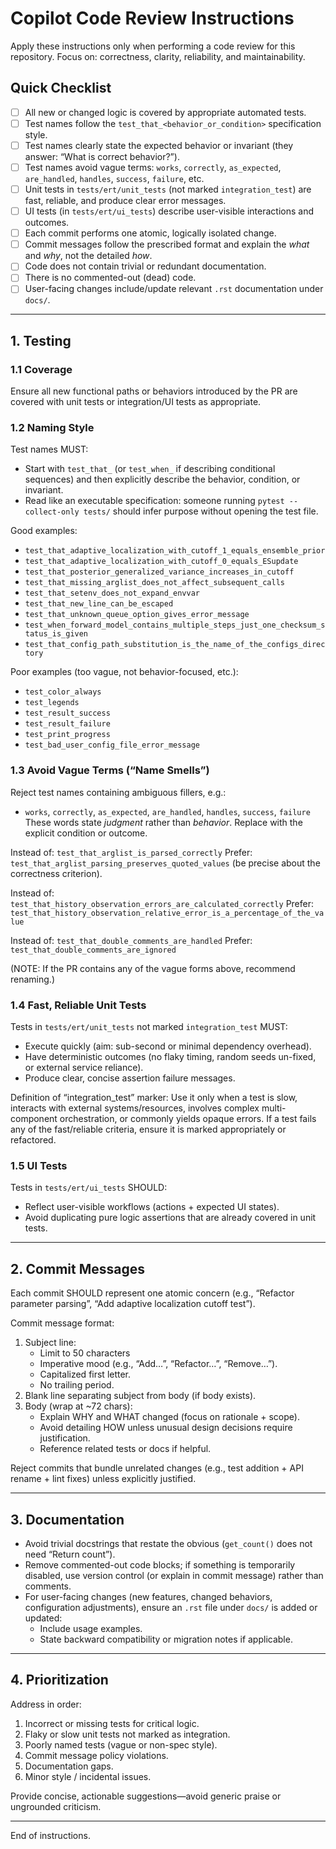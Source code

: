 # Copilot Code Review Instructions

Apply these instructions only when performing a code review for this repository.
Focus on: correctness, clarity, reliability, and maintainability.

## Quick Checklist

- [ ] All new or changed logic is covered by appropriate automated tests.
- [ ] Test names follow the `test_that_<behavior_or_condition>` specification style.
- [ ] Test names clearly state the expected behavior or invariant (they answer: “What is correct behavior?”).
- [ ] Test names avoid vague terms: `works`, `correctly`, `as_expected`, `are_handled`, `handles`, `success`, `failure`, etc.
- [ ] Unit tests in `tests/ert/unit_tests` (not marked `integration_test`) are fast, reliable, and produce clear error messages.
- [ ] UI tests (in `tests/ert/ui_tests`) describe user-visible interactions and outcomes.
- [ ] Each commit performs one atomic, logically isolated change.
- [ ] Commit messages follow the prescribed format and explain the *what* and *why*, not the detailed *how*.
- [ ] Code does not contain trivial or redundant documentation.
- [ ] There is no commented-out (dead) code.
- [ ] User-facing changes include/update relevant `.rst` documentation under `docs/`.

---

## 1. Testing

### 1.1 Coverage
Ensure all new functional paths or behaviors introduced by the PR are covered with unit tests or integration/UI tests as appropriate.

### 1.2 Naming Style
Test names MUST:
- Start with `test_that_` (or `test_when_` if describing conditional sequences) and then explicitly describe the behavior, condition, or invariant.
- Read like an executable specification: someone running `pytest --collect-only tests/` should infer purpose without opening the test file.

Good examples:
- `test_that_adaptive_localization_with_cutoff_1_equals_ensemble_prior`
- `test_that_adaptive_localization_with_cutoff_0_equals_ESupdate`
- `test_that_posterior_generalized_variance_increases_in_cutoff`
- `test_that_missing_arglist_does_not_affect_subsequent_calls`
- `test_that_setenv_does_not_expand_envvar`
- `test_that_new_line_can_be_escaped`
- `test_that_unknown_queue_option_gives_error_message`
- `test_when_forward_model_contains_multiple_steps_just_one_checksum_status_is_given`
- `test_that_config_path_substitution_is_the_name_of_the_configs_directory`

Poor examples (too vague, not behavior-focused, etc.):
- `test_color_always`
- `test_legends`
- `test_result_success`
- `test_result_failure`
- `test_print_progress`
- `test_bad_user_config_file_error_message`

### 1.3 Avoid Vague Terms (“Name Smells”)
Reject test names containing ambiguous fillers, e.g.:
- `works`, `correctly`, `as_expected`, `are_handled`, `handles`, `success`, `failure`
These words state *judgment* rather than *behavior*. Replace with the explicit condition or outcome.

Instead of: `test_that_arglist_is_parsed_correctly`
Prefer: `test_that_arglist_parsing_preserves_quoted_values` (be precise about the correctness criterion).

Instead of: `test_that_history_observation_errors_are_calculated_correctly`
Prefer: `test_that_history_observation_relative_error_is_a_percentage_of_the_value`

Instead of: `test_that_double_comments_are_handled`
Prefer: `test_that_double_comments_are_ignored`

(NOTE: If the PR contains any of the vague forms above, recommend renaming.)

### 1.4 Fast, Reliable Unit Tests
Tests in `tests/ert/unit_tests` not marked `integration_test` MUST:
- Execute quickly (aim: sub-second or minimal dependency overhead).
- Have deterministic outcomes (no flaky timing, random seeds un-fixed, or external service reliance).
- Produce clear, concise assertion failure messages.

Definition of “integration_test” marker: Use it only when a test is slow,
interacts with external systems/resources, involves complex multi-component
orchestration, or commonly yields opaque errors. If a test fails any of the
fast/reliable criteria, ensure it is marked appropriately or refactored.

### 1.5 UI Tests
Tests in `tests/ert/ui_tests` SHOULD:
- Reflect user-visible workflows (actions + expected UI states).
- Avoid duplicating pure logic assertions that are already covered in unit tests.

---

## 2. Commit Messages

Each commit SHOULD represent one atomic concern (e.g., “Refactor parameter parsing”, “Add adaptive localization cutoff test”).

Commit message format:
1. Subject line:
   - Limit to 50 characters
   - Imperative mood (e.g., “Add…”, “Refactor…”, “Remove…”).
   - Capitalized first letter.
   - No trailing period.
2. Blank line separating subject from body (if body exists).
3. Body (wrap at ~72 chars):
   - Explain WHY and WHAT changed (focus on rationale + scope).
   - Avoid detailing HOW unless unusual design decisions require justification.
   - Reference related tests or docs if helpful.

Reject commits that bundle unrelated changes (e.g., test addition + API rename + lint fixes) unless explicitly justified.

---

## 3. Documentation

- Avoid trivial docstrings that restate the obvious (`get_count()` does not need “Return count”).
- Remove commented-out code blocks; if something is temporarily disabled, use version control (or explain in commit message) rather than comments.
- For user-facing changes (new features, changed behaviors, configuration adjustments), ensure an `.rst` file under `docs/` is added or updated:
  - Include usage examples.
  - State backward compatibility or migration notes if applicable.

---

## 4. Prioritization

Address in order:
1. Incorrect or missing tests for critical logic.
2. Flaky or slow unit tests not marked as integration.
3. Poorly named tests (vague or non-spec style).
4. Commit message policy violations.
5. Documentation gaps.
6. Minor style / incidental issues.

Provide concise, actionable suggestions—avoid generic praise or ungrounded criticism.

---

End of instructions.
